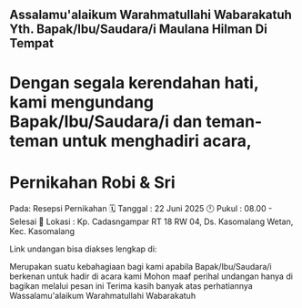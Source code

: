 Assalamu'alaikum Warahmatullahi Wabarakatuh
Yth. Bapak/Ibu/Saudara/i
Maulana Hilman
Di Tempat
-----------
Dengan segala kerendahan hati, kami mengundang Bapak/Ibu/Saudara/i dan teman-teman untuk menghadiri acara,
===========
Pernikahan Robi & Sri
===========
Pada: Resepsi Pernikahan
🗓️ Tanggal : 22 Juni 2025
🕛 Pukul : 08.00 - Selesai
📍 Lokasi : Kp. Cadasngampar RT 18 RW 04, Ds. Kasomalang Wetan, Kec. Kasomalang

Link undangan bisa diakses lengkap di:


Merupakan suatu kebahagiaan bagi kami apabila Bapak/Ibu/Saudara/i berkenan untuk hadir di acara kami
Mohon maaf perihal undangan hanya di bagikan melalui pesan ini
Terima kasih banyak atas perhatiannya
Wassalamu'alaikum Warahmatullahi Wabarakatuh
